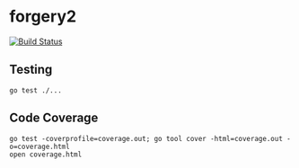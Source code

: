 # forgery2

[![Build Status](https://secure.travis-ci.org/goforgery/forgery2.png?branch=master)](http://travis-ci.org/goforgery/forgery2)

## Testing

    go test ./...

## Code Coverage

    go test -coverprofile=coverage.out; go tool cover -html=coverage.out -o=coverage.html
    open coverage.html
